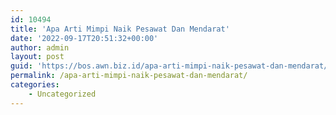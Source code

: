 ```yaml
---
id: 10494
title: 'Apa Arti Mimpi Naik Pesawat Dan Mendarat'
date: '2022-09-17T20:51:32+00:00'
author: admin
layout: post
guid: 'https://bos.awn.biz.id/apa-arti-mimpi-naik-pesawat-dan-mendarat/'
permalink: /apa-arti-mimpi-naik-pesawat-dan-mendarat/
categories:
    - Uncategorized
---
```


